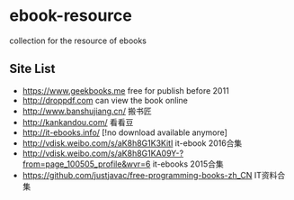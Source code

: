 # ebook-resource
collection for the resource of ebooks 

## Site List

- https://www.geekbooks.me free for publish before 2011
- http://droppdf.com can view the book online
- http://www.banshujiang.cn/ 搬书匠
- http://kankandou.com/ 看看豆
- http://it-ebooks.info/ [!no download available anymore]
- http://vdisk.weibo.com/s/aK8h8G1K3KitI it-ebook 2016合集
- http://vdisk.weibo.com/s/aK8h8G1KA09Y-?from=page_100505_profile&wvr=6 it-ebooks 2015合集
- https://github.com/justjavac/free-programming-books-zh_CN IT资料合集

